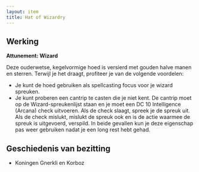 ```yaml
---
layout: item
title: Hat of Wizardry
---
```


## Werking
<b>Attunement: Wizard</b>

Deze ouderwetse, kegelvormige hoed is versierd met gouden halve manen en sterren. Terwijl je het draagt, profiteer je van de volgende voordelen:
* Je kunt de hoed gebruiken als spellcasting focus voor je wizard spreuken.
* Je kunt proberen een cantrip te casten die je niet kent. De cantrip moet op de Wizard-spreukenlijst staan en je moet een DC 10 Intelligence (Arcana) check uitvoeren. Als de check slaagt, spreek je de spreuk uit. Als de check mislukt, mislukt de spreuk ook en is de actie waarmee de spreuk is uitgevoerd, verspild. In beide gevallen kun je deze eigenschap pas weer gebruiken nadat je een long rest hebt gehad.

## Geschiedenis van bezitting
* Koningen Gnerkli en Korboz